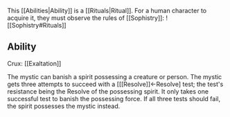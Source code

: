 This [[Abilities|Ability]] is a [[Rituals|Ritual]]. For a human character to acquire it, they must observe the rules of [[Sophistry]]:
![[Sophistry#Rituals]]
## Ability
Crux: [[Exaltation]]

The mystic can banish a spirit possessing a creature or person. The mystic gets three attempts to succeed with a \[[[Resolve]]←Resolve\] test; the test's resistance being the Resolve of the possessing spirit. It only takes one successful test to banish the possessing force. If all three tests should fail, the spirit possesses the mystic instead.